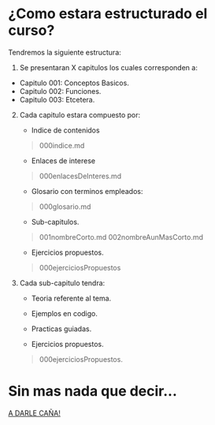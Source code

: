 # ¿Como estara estructurado el curso?

Tendremos la siguiente estructura:

1. Se presentaran X capitulos los cuales corresponden a:

- Capitulo 001: Conceptos Basicos.
- Capitulo 002: Funciones.
- Capitulo 003: Etcetera.

2. Cada capitulo estara compuesto por:
    - Indice de contenidos
    > 000indice.md
    
    - Enlaces de interese
    > 000enlacesDeInteres.md
    
    - Glosario con terminos empleados:
    > 000glosario.md
    
    - Sub-capitulos.
    > 001nombreCorto.md
    > 002nombreAunMasCorto.md
    
    - Ejercicios propuestos.
    > 000ejerciciosPropuestos

3. Cada sub-capitulo tendra:
    - Teoria referente al tema.
    
    - Ejemplos en codigo.
    
    - Practicas guiadas.
    
    - Ejercicios propuestos.
    > 000ejerciciosPropuestos.

# Sin mas nada que decir... 

[A DARLE CAÑA!](https://github.com/vaavJSdev/FundamentosJavascript/blob/master/Capitulo%20001/000indice.md)
